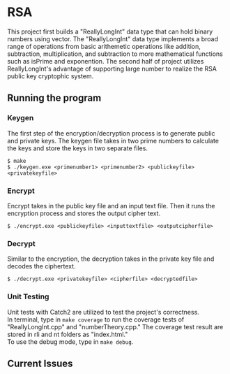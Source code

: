 # RSA 
This project first builds a "ReallyLongInt" data type that can hold binary numbers using vector. The "ReallyLongInt" data type implements a broad range of operations from basic arithemetic operations like addition, subtraction, multiplication, and subtraction to more mathematical functions such as isPrime and exponention. The second half of project utilizes ReallyLongInt's advantage of supporting large number to realize the RSA public key cryptophic system. 



## Running the program  

### Keygen
The first step of the encryption/decryption process is to generate public and private keys. The keygen file takes in two prime numbers to calculate the keys and store the keys in two separate files. 
```
$ make
$ ./keygen.exe <primenumber1> <primenumber2> <publickeyfile> <privatekeyfile>
```


### Encrypt
Encrypt takes in the public key file and an input text file. Then it runs the encryption process and stores the output cipher text.
```
$ ./encrypt.exe <publickeyfile> <inputtextfile> <outputcipherfile> 
``` 

### Decrypt
Similar to the encryption, the decryption takes in the private key file and decodes the ciphertext.
```
$ ./decrypt.exe <privatekeyfile> <cipherfile> <decryptedfile> 
``` 

### Unit Testing
Unit tests with Catch2 are utilized to test the project's correctness. 
<br />In terminal, type in `make coverage` to run the coverage tests of "ReallyLongInt.cpp" and "numberTheory.cpp." The coverage test result are stored in rli and nt folders as "index.html."
<br />To use the debug mode, type in `make debug`.

## Current Issues
